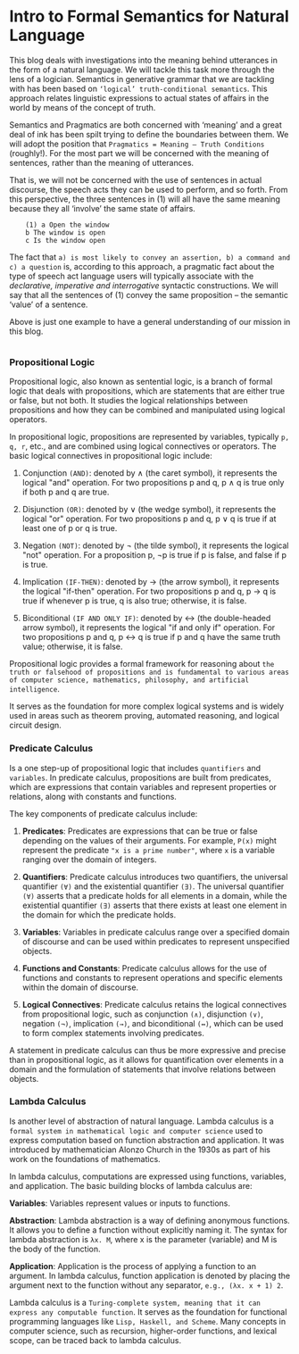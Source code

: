 # Intro to Formal Semantics for Natural Language

This blog deals with investigations into the meaning behind utterances in the form of a natural language. We will tackle this task more through the lens of a logician. Semantics in generative grammar that we are tackling with has been based on `‘logical’ truth-conditional semantics`. This approach relates linguistic expressions to actual states of affairs in the world by means of the concept of truth.

Semantics and Pragmatics are both concerned with ‘meaning’ and a great deal of ink has been spilt trying to define the boundaries between them. We will adopt the position that `Pragmatics = Meaning – Truth Conditions` (roughly!). For the most part we will be concerned with the meaning of sentences, rather than the meaning of utterances. 

That is, we will not be concerned with the use of sentences in actual discourse, the speech acts they can be used to perform, and so forth. From this perspective, the three sentences in (1) will all have the same meaning because they all ‘involve’ the same state of affairs.

```plaintext
    (1) a Open the window
    b The window is open
    c Is the window open

```

The fact that `a) is most likely to convey an assertion, b) a command and c) a question` is, according to this approach, a pragmatic fact about the type of speech act language users will typically associate with the _declarative, imperative and interrogative_ syntactic constructions. We will say that all the sentences of (1) convey the same proposition – the semantic ‘value’ of a sentence.

Above is just one example to have a general understanding of our mission in this blog. 

```

```

### Propositional Logic
Propositional logic, also known as sentential logic, is a branch of formal logic that deals with propositions, which are statements that are either true or false, but not both. It studies the logical relationships between propositions and how they can be combined and manipulated using logical operators.

In propositional logic, propositions are represented by variables, typically `p, q, r`, etc., and are combined using logical connectives or operators. The basic logical connectives in propositional logic include:

1. Conjunction `(AND)`: denoted by ∧ (the caret symbol), it represents the logical "and" operation. For two propositions p and q, p ∧ q is true only if both p and q are true.

2. Disjunction `(OR)`: denoted by ∨ (the wedge symbol), it represents the logical "or" operation. For two propositions p and q, p ∨ q is true if at least one of p or q is true.

3. Negation `(NOT)`: denoted by ¬ (the tilde symbol), it represents the logical "not" operation. For a proposition p, ¬p is true if p is false, and false if p is true.

4. Implication `(IF-THEN)`: denoted by → (the arrow symbol), it represents the logical "if-then" operation. For two propositions p and q, p → q is true if whenever p is true, q is also true; otherwise, it is false.

5. Biconditional `(IF AND ONLY IF)`: denoted by ↔ (the double-headed arrow symbol), it represents the logical "if and only if" operation. For two propositions p and q, p ↔ q is true if p and q have the same truth value; otherwise, it is false.

Propositional logic provides a formal framework for reasoning about `the truth or falsehood of propositions and is fundamental to various areas of computer science, mathematics, philosophy, and artificial intelligence`. 

It serves as the foundation for more complex logical systems and is widely used in areas such as theorem proving, automated reasoning, and logical circuit design.


### Predicate Calculus

Is a one step-up of propositional logic that includes `quantifiers` and `variables`. In predicate calculus, propositions are built from predicates, which are expressions that contain variables and represent properties or relations, along with constants and functions.

The key components of predicate calculus include:

1. **Predicates**: Predicates are expressions that can be true or false depending on the values of their arguments. For example, `P(x)` might represent the predicate `"x is a prime number"`, where `x` is a variable ranging over the domain of integers.

2. **Quantifiers**: Predicate calculus introduces two quantifiers, the universal quantifier `(∀)` and the existential quantifier `(∃)`. The universal quantifier `(∀)` asserts that a predicate holds for all elements in a domain, while the existential quantifier `(∃)` asserts that there exists at least one element in the domain for which the predicate holds.

3. **Variables**: Variables in predicate calculus range over a specified domain of discourse and can be used within predicates to represent unspecified objects.

4. **Functions and Constants**: Predicate calculus allows for the use of functions and constants to represent operations and specific elements within the domain of discourse.

5. **Logical Connectives**: Predicate calculus retains the logical connectives from propositional logic, such as conjunction `(∧)`, disjunction `(∨)`, negation `(¬)`, implication `(→)`, and biconditional `(↔)`, which can be used to form complex statements involving predicates.

A statement in predicate calculus can thus be more expressive and precise than in propositional logic, as it allows for quantification over elements in a domain and the formulation of statements that involve relations between objects.

### Lambda Calculus

Is another level of abstraction of natural language. Lambda calculus is a `formal system in mathematical logic and computer science` used to express computation based on function abstraction and application. It was introduced by mathematician Alonzo Church in the 1930s as part of his work on the foundations of mathematics.

In lambda calculus, computations are expressed using functions, variables, and application. The basic building blocks of lambda calculus are:

**Variables**: Variables represent values or inputs to functions.

**Abstraction**: Lambda abstraction is a way of defining anonymous functions. It allows you to define a function without explicitly naming it. The syntax for lambda abstraction is `λx. M`, where x is the parameter (variable) and M is the body of the function.

**Application**: Application is the process of applying a function to an argument. In lambda calculus, function application is denoted by placing the argument next to the function without any separator, `e.g., (λx. x + 1) 2`.

Lambda calculus is a `Turing-complete system, meaning that it can express any computable function`. It serves as the foundation for functional programming languages like `Lisp, Haskell, and Scheme`. Many concepts in computer science, such as recursion, higher-order functions, and lexical scope, can be traced back to lambda calculus.
